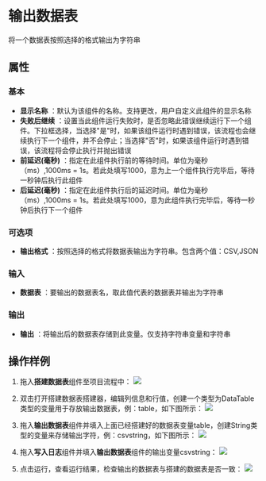 # 输出数据表

将一个数据表按照选择的格式输出为字符串

## 属性

### 基本

- **显示名称** ：默认为该组件的名称。支持更改，用户自定义此组件的显示名称
- **失败后继续** ：设置当此组件运行失败时，是否忽略此错误继续运行下一个组件。下拉框选择，当选择"是"时，如果该组件运行时遇到错误，该流程也会继续执行下一个组件，并不会停止；当选择"否"时，如果该组件运行时遇到错误，该流程将会停止执行并抛出错误
- **前延迟(毫秒)** ：指定在此组件执行前的等待时间。单位为毫秒（ms）,1000ms = 1s。若此处填写1000，意为上一个组件执行完毕后，等待一秒钟后执行此组件
- **后延迟(毫秒)** ：指定在此组件执行后的延迟时间。单位为毫秒（ms）,1000ms = 1s。若此处填写1000，意为此组件执行完毕后，等待一秒钟后执行下一个组件

### 可选项

- **输出格式** ：按照选择的格式将数据表输出为字符串。包含两个值：CSV,JSON

### 输入

- **数据表** ：要输出的数据表名，取此值代表的数据表并输出为字符串

### 输出

- **输出** ：将输出后的数据表存储到此变量。仅支持字符串变量和字符串

## 操作样例

1. 拖入**搭建数据表**组件至项目流程中：
![](https://docimages.blob.core.chinacloudapi.cn/images/Activities/BulidDataTable20201224.png)

2. 双击打开搭建数据表搭建器，编辑列信息和行值，创建一个类型为DataTable类型的变量用于存放输出数据表，例：table，如下图所示：
![](https://docimages.blob.core.chinacloudapi.cn/images/Activities/BulidDataTable2020122402.png)

3. 拖入**输出数据表**组件并填入上面已经搭建好的数据表变量table，创建String类型的变量来存储输出字符，例：csvstring，如下图所示：
![](https://docimages.blob.core.chinacloudapi.cn/images/Activities/OutputDataTable20201224.png)

4. 拖入**写入日志**组件并填入**输出数据表**组件的输出变量csvstring：
![](https://docimages.blob.core.chinacloudapi.cn/images/Activities/OutputDataTable2020122402.png)

5. 点击运行，查看运行结果，检查输出的数据表与搭建的数据表是否一致：
![](https://docimages.blob.core.chinacloudapi.cn/images/Activities/OutputDataTable2020122403.png)